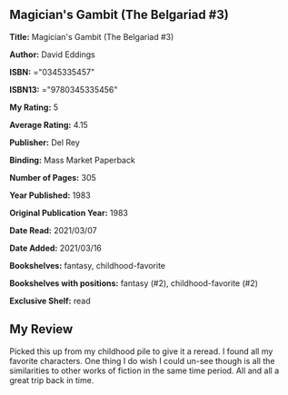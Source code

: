 ## Magician's Gambit (The Belgariad #3)

**Title:** Magician's Gambit (The Belgariad #3)

**Author:** David Eddings

**ISBN:** ="0345335457"

**ISBN13:** ="9780345335456"

**My Rating:** 5

**Average Rating:** 4.15

**Publisher:** Del Rey

**Binding:** Mass Market Paperback

**Number of Pages:** 305

**Year Published:** 1983

**Original Publication Year:** 1983

**Date Read:** 2021/03/07

**Date Added:** 2021/03/16

**Bookshelves:** fantasy, childhood-favorite

**Bookshelves with positions:** fantasy (#2), childhood-favorite (#2)

**Exclusive Shelf:** read


## My Review

Picked this up from my childhood pile to give it a reread. I found all my favorite characters. One thing I do wish I could un-see though is all the similarities to other works of fiction in the same time period. All and all a great trip back in time.
